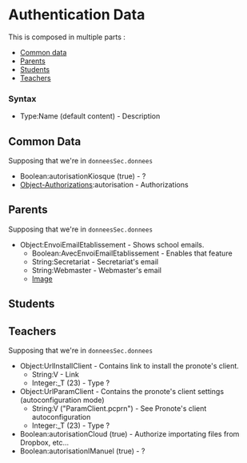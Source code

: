 # Authentication Data

This is composed in multiple parts :
- [Common data](#common-data)
- [Parents](#parents)
- [Students](#students)
- [Teachers](#teachers)

### Syntax

- Type:Name (default content) - Description
    
## Common Data
Supposing that we're in `donneesSec.donnees`

- Boolean:autorisationKiosque (true) - ?
- [Object-Authorizations](authorizations.md):autorisation - Authorizations

## Parents
Supposing that we're in `donneesSec.donnees`

- Object:EnvoiEmailEtablissement - Shows school emails.
    + Boolean:AvecEnvoiEmailEtablissement - Enables that feature
    + String:Secretariat - Secretariat's email
    + String:Webmaster - Webmaster's email
    + [Image](../img/envoi_email_etablissement.jpg)

## Students

## Teachers
Supposing that we're in `donneesSec.donnees`

- Object:UrlInstallClient - Contains link to install the pronote's client.
    + String:V - Link
    + Integer:_T (23) - Type ?
- Object:UrlParamClient - Contains the pronote's client settings (autoconfiguration mode)
    + String:V ("ParamClient.pcprn") - See Pronote's client autoconfiguration
    + Integer:_T (23) - Type ?
- Boolean:autorisationCloud (true) - Authorize importating files from Dropbox, etc...
- Boolean:autorisationIManuel (true) - ?
